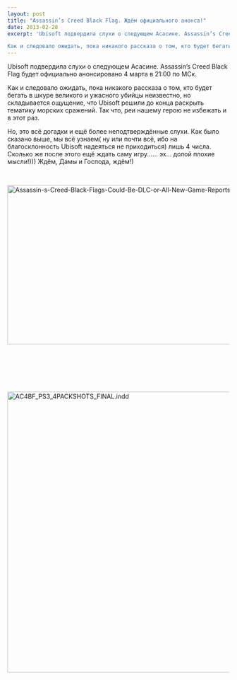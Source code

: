 ```yaml
---
layout: post
title: "Assassin’s Creed Black Flag. Ждём официального анонса!"
date: 2013-02-28
excerpt: 'Ubisoft подвердила слухи о следующем Асасине. Assassin’s Creed Black Flag будет официально анонсировано 4 марта в 21&#58;00 по МСк.

Как и следовало ожидать, пока никакого рассказа о том, кто будет бегать в шкуре великого и ужасного убийцы неизвестно, но..'
---
```


Ubisoft подвердила слухи о следующем Асасине. Assassin’s Creed Black Flag будет официально анонсировано 4 марта в 21:00 по МСк.

Как и следовало ожидать, пока никакого рассказа о том, кто будет бегать в шкуре великого и ужасного убийцы неизвестно, но складывается ощущение, что Ubisoft решили до конца раскрыть тематику морских сражений. Так что, реи нашему герою не избежать и в этот раз.

Но, это всё догадки и ещё более неподтверждённые слухи. Как было сказано выше, мы всё узнаем( ну или почти всё, ибо на благосклонность Ubisoft надеяться не приходиться) лишь 4 числа. Сколько же после этого ещё ждать саму игру...... эх... долой плохие мысли!))) Ждём, Дамы и Господа, ждём!)

&nbsp;

<a href="http://gamersoul.ru/wp-content/uploads/2013/02/Assassin-s-Creed-Black-Flags-Could-Be-DLC-or-All-New-Game-Reports-Say.jpg"><img class="wp-image-1539 aligncenter" alt="Assassin-s-Creed-Black-Flags-Could-Be-DLC-or-All-New-Game-Reports-Say" src="http://gamersoul.ru/wp-content/uploads/2013/02/Assassin-s-Creed-Black-Flags-Could-Be-DLC-or-All-New-Game-Reports-Say.jpg" width="655" height="360" /></a>

&nbsp;

&nbsp;

&nbsp;

<a href="http://gamersoul.ru/wp-content/uploads/2013/02/1362062342.jpg"><img class="wp-image-1541 aligncenter" alt="AC4BF_PS3_4PACKSHOTS_FINAL.indd" src="http://gamersoul.ru/wp-content/uploads/2013/02/1362062342.jpg" width="551" height="635" /></a>